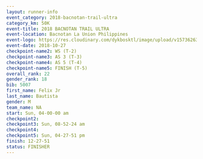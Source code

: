 ```yaml
---
layout: runner-info 
event_category: 2018-bacnotan-trail-ultra 
category_km: 50K 
event-title: 2018 BACNOTAN TRAIL ULTRA 
event-location: Bacnotan La Union Philippines 
event-logo: https://res.cloudinary.com/dykbosktl/image/upload/v1573626331/Logo/lOGO_sclsdl.png 
event-date: 2018-10-27 
checkpoint-name2: WS (T-2) 
checkpoint-name3: AS 3 (T-3) 
checkpoint-name4: AS 5 (T-4) 
checkpoint-name5: FINISH (T-5) 
overall_rank: 22
gender_rank: 18
bib: 5007
first_name: Felix Jr
last_name: Bautista
gender: M
team_name: NA
start: Sun, 04-00-00 am
checkpoint2: 
checkpoint3: Sun, 08-52-24 am
checkpoint4: 
checkpoint5: Sun, 04-27-51 pm
finish: 12-27-51
status: FINISHER
---
```

